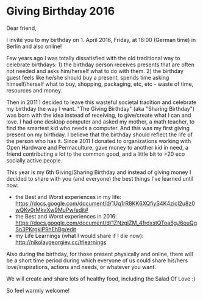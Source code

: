 # Giving Birthday 2016

Dear friend,

I invite you to my birthday on 1. April 2016, Friday, at 18:00 (German time) in Berlin and also online!

Few years ago I was totally dissatisfied with the old traditional way to celebrate birthdays: 1) the birthday person receives presents that are often not needed and asks him/herself what to do with them. 2) the birthday guest feels like he/she should buy a present, spends time asking himself/herself what to buy, shopping, packaging, etc, etc - waste of time, resources and money.

Then in 2011 I decided to leave this wasteful societal tradition and celebrate my birthday the way I want. "The Giving Birthday" (aka "Sharing Birthday") was born with the idea instead of receiving, to give/create what I can and love. I had one desktop computer and asked my mother, a math teacher, to find the smartest kid who needs a computer. And this was my first giving present on my birthday. I believe that the birthday should reflect the life of the person who has it. Since 2011 I donated to organizations working with Open Hardware and Permaculture, gave money to another kid in need, a friend contributing a lot to the common good, and a little bit to >20 eco socially active people.

This year is my 6th Giving/Sharing Birthday and instead of giving money I decided to share with you (and everyone) the best things I've learned until now:
- the Best and Worst experiences in my life: https://docs.google.com/document/d/1Uq1rR8KK6XQfiyS4K4zicI2u8z0wQKv0rMkvXw9MuPw/edit#
- the Best and Worst experiences in 2016: https://docs.google.com/document/d/1ZNzgIZM_4frdxstQToa6gJ6ouQgSn3PKrgklP9hEhBg/edit
- my Life Learnings (what I would share if I die now): http://nikolaygeorgiev.cc/#learnings

Also during the birthday, for those present physically and online, there will be a short time period during which everyone of us could share his/hers love/inspirations, actions and needs, or whatever you want.

We will create and share lots of healthy food, including the Salad Of Love :)

So feel warmly welcome!
